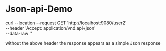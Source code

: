 # Json-api-Demo

curl --location --request GET 'http://localhost:9080/user2' \
--header 'Accept: application/vnd.api+json' \
--data-raw ''

without the above header the response appears as a simple Json response
